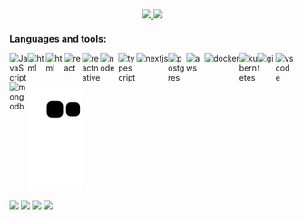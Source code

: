 </hr>
<div style="display: 'inline_block'" align="center" display="inline-block" width="100%">
  <a href="https://github.com/eduardosbk">
  <img height="180em" src="https://github-readme-stats.vercel.app/api?username=eduardosbk&show_icons=true&theme=dracula&include_all_commits=true&count_private=true"/>
  <img height="180em" src="https://github-readme-stats.vercel.app/api/top-langs/?username=eduardosbk&layout=compact&langs_count=7&theme=dracula"/>
</div>
   
  ### Languages and tools:
  <div style="width: '100%'; display: 'inline_block';">
  <img align="left" alt="JavaScript" width="32px" src="https://github.com/Eduardosbk/images/blob/main/javascript.svg" style="max-width:100%;">

  <img align="left" alt="html" width="32px" src="https://github.com/Eduardosbk/images/blob/main/html5.svg" style="max-width:100%;">

  <img align="left" alt="html" width="32px" src="https://github.com/Eduardosbk/images/blob/main/css3.svg" style="max-width:100%;">

  <img align="left" alt="react" width="32px" src="https://github.com/Eduardosbk/images/blob/main/reactjs.svg" style="max-width:100%;">

  <img align="left" alt="reactnative" width="32px" src="https://github.com/Eduardosbk/images/blob/main/react-native.svg" style="max-width:100%;">

  <img align="left" alt="node" width="32px" src="https://github.com/Eduardosbk/images/blob/main/node.svg" style="max-width:100%;">

  <img align="left" alt="typescript" width="32px" src="https://github.com/Eduardosbk/images/blob/main/typescript.svg" style="max-width:100%;">

  <img align="left" alt="nextjs" height="38px" src="https://github.com/Eduardosbk/images/blob/main/nextjs.svg" style="max-width:100%;">

  <img align="left" alt="postgres" width="32px" src="https://github.com/Eduardosbk/images/blob/main/postgresql.svg" style="max-width:100%;">

  <img align="left" alt="aws" width="32px" src="https://github.com/Eduardosbk/images/blob/main/aws.svg" style="max-width:100%;">

  <img align="left" alt="docker" height="32px" src="https://github.com/Eduardosbk/images/blob/main/docker.svg" style="max-width:100%;">

  <img align="left" alt="kubernetes" width="32px" src="https://github.com/Eduardosbk/images/blob/main/kubernetes.svg" style="max-width:100%;">

  <img align="left" alt="git" width="32px" src="https://github.com/Eduardosbk/images/blob/main/git.svg" style="max-width:100%;">

  <img align="left" alt="vscode" width="32px" src="https://github.com/Eduardosbk/images/blob/main/vscode.svg" style="max-width:100%;">

  <img align="left" alt="mongodb" width="32px" src="https://github.com/Eduardosbk/images/blob/main/mongodb.svg" style="max-width:100%;">
</div>
  

  
  ![Snake animation](https://github.com/eduardosbk/eduardosbk/blob/output/github-contribution-grid-snake.svg)


<div> 
  <a href="https://www.youtube.com/channel/UCgHSxKC7psX96AheKpWrqBg" target="_blank"><img src="https://img.shields.io/badge/YouTube-FF0000?style=for-the-badge&logo=youtube&logoColor=white" target="_blank"></a>
  <a href="https://instagram.com/deveducandido" target="_blank"><img src="https://img.shields.io/badge/-Instagram-%23E4405F?style=for-the-badge&logo=instagram&logoColor=white" target="_blank"></a>
  <a href = "mailto:eduardo_sbk589@hotmail.com"><img src="https://img.shields.io/badge/-Gmail-%23333?style=for-the-badge&logo=gmail&logoColor=white" target="_blank"></a>
  <a href="https://www.linkedin.com/in/eduardoprog" target="_blank"><img src="https://img.shields.io/badge/-LinkedIn-%230077B5?style=for-the-badge&logo=linkedin&logoColor=white" target="_blank"></a>
</div>



<!--
**Eduardosbk/Eduardosbk** is a ✨ _special_ ✨ repository because its `README.md` (this file) appears on your GitHub profile.

Here are some ideas to get you started:
- 🔭 I’m currently working on ...
- 🌱 I’m currently learning ...
- 👯 I’m looking to collaborate on ...
- 🤔 I’m looking for help with ...
- 💬 Ask me about ...
- 📫 How to reach me: ...
- 😄 Pronouns: ...
- ⚡ Fun fact: ...
-->
